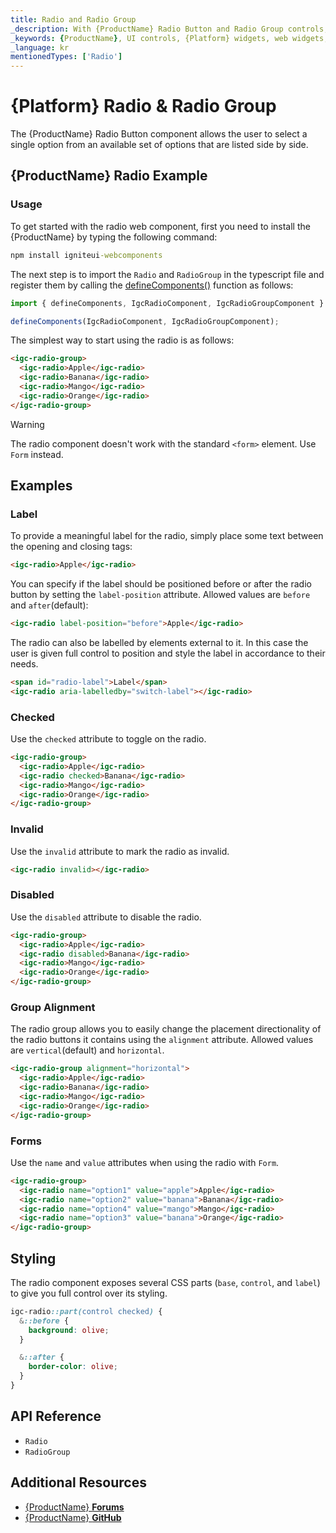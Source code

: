 ```yaml
---
title: Radio and Radio Group
_description: With {ProductName} Radio Button and Radio Group controls, developers can seamlessly present lists of options for users to select for better UI in template-driven and reactive forms.
_keywords: {ProductName}, UI controls, {Platform} widgets, web widgets, UI widgets, {Platform}, Native {Platform} Components Suite, Native {Platform} Controls, Native {Platform} Components Library, {Platform} Radio Button components, {Platform} Radio Button controls, {Platform} Radio Group component, {Platform} Radio Group control
_language: kr
mentionedTypes: ['Radio']
---
```


# {Platform} Radio & Radio Group

The {ProductName} Radio Button component allows the user to select a single option from an available set of options that are listed side by side.

## {ProductName} Radio Example

<code-view style="height: 205px"
           data-demos-base-url="{environment:demosBaseUrl}"
           iframe-src="{environment:demosBaseUrl}/inputs/radio-group" alt="{Platform} Radio & Radio Group Example"
           github-src="inputs/radio/group">
</code-view>

<div class="divider--half"></div>

### Usage

To get started with the radio web component, first you need to install the {ProductName} by typing the following command:

```cmd
npm install igniteui-webcomponents
```

The next step is to import the `Radio` and `RadioGroup` in the typescript file and register them by calling the [defineComponents()]({environment:wcApiUrl}/index.html#defineComponents) function as follows:

```ts
import { defineComponents, IgcRadioComponent, IgcRadioGroupComponent } from 'igniteui-webcomponents';

defineComponents(IgcRadioComponent, IgcRadioGroupComponent);
```

The simplest way to start using the radio is as follows:

```html
<igc-radio-group>
  <igc-radio>Apple</igc-radio>
  <igc-radio>Banana</igc-radio>
  <igc-radio>Mango</igc-radio>
  <igc-radio>Orange</igc-radio>
</igc-radio-group>
```

> [!WARNING]
> The radio component doesn't work with the standard `<form>` element. Use `Form` instead.

## Examples

### Label

To provide a meaningful label for the radio, simply place some text between the opening and closing tags:

```html
<igc-radio>Apple</igc-radio>
```

You can specify if the label should be positioned before or after the radio button by setting the `label-position` attribute. Allowed values are `before` and `after`(default):


```html
<igc-radio label-position="before">Apple</igc-radio>
```

The radio can also be labelled by elements external to it. In this case the user is given full control to position and style the label in accordance to their needs.

```html
<span id="radio-label">Label</span>
<igc-radio aria-labelledby="switch-label"></igc-radio>
```

<code-view style="height: 100px"
           data-demos-base-url="{environment:dvDemosBaseUrl}"
           iframe-src="{environment:dvDemosBaseUrl}/inputs/radio-label"
           alt="{Platform} Radio Example"
           github-src="inputs/radio/label">
</code-view>

### Checked

Use the `checked` attribute to toggle on the radio.

```html
<igc-radio-group>
  <igc-radio>Apple</igc-radio>
  <igc-radio checked>Banana</igc-radio>
  <igc-radio>Mango</igc-radio>
  <igc-radio>Orange</igc-radio>
</igc-radio-group>
```

<code-view style="height: 205px"
           data-demos-base-url="{environment:dvDemosBaseUrl}"
           iframe-src="{environment:dvDemosBaseUrl}/inputs/radio-group"
           alt="{Platform} Radio Example"
           github-src="inputs/radio/group">
</code-view>

### Invalid

Use the `invalid` attribute to mark the radio as invalid.

```html
<igc-radio invalid></igc-radio>
```

<code-view style="height: 205px"
           data-demos-base-url="{environment:dvDemosBaseUrl}"
           iframe-src="{environment:dvDemosBaseUrl}/inputs/radio-invalid"
           alt="{Platform} Radio Example"
           github-src="inputs/radio/invalid">
</code-view>

### Disabled

Use the `disabled` attribute to disable the radio.

```html
<igc-radio-group>
  <igc-radio>Apple</igc-radio>
  <igc-radio disabled>Banana</igc-radio>
  <igc-radio>Mango</igc-radio>
  <igc-radio>Orange</igc-radio>
</igc-radio-group>
```

<code-view style="height: 205px"
           data-demos-base-url="{environment:dvDemosBaseUrl}"
           iframe-src="{environment:dvDemosBaseUrl}/inputs/radio-disabled"
           alt="{Platform} Radio Example"
           github-src="inputs/radio/disabled">
</code-view>

### Group Alignment

The radio group allows you to easily change the placement directionality of the radio buttons it contains using the `alignment` attribute. Allowed values are `vertical`(default) and `horizontal`.

```html
<igc-radio-group alignment="horizontal">
  <igc-radio>Apple</igc-radio>
  <igc-radio>Banana</igc-radio>
  <igc-radio>Mango</igc-radio>
  <igc-radio>Orange</igc-radio>
</igc-radio-group>
```

<code-view style="height: 60px"
           data-demos-base-url="{environment:dvDemosBaseUrl}"
           iframe-src="{environment:dvDemosBaseUrl}/inputs/radio-alignment"
           alt="{Platform} Radio Example"
           github-src="inputs/radio/alignment">
</code-view>

### Forms

Use the `name` and `value` attributes when using the radio with `Form`.

```html
<igc-radio-group>
  <igc-radio name="option1" value="apple">Apple</igc-radio>
  <igc-radio name="option2" value="banana">Banana</igc-radio>
  <igc-radio name="option4" value="mango">Mango</igc-radio>
  <igc-radio name="option3" value="banana">Orange</igc-radio>
</igc-radio-group>
```

## Styling

The radio component exposes several CSS parts (`base`, `control`, and `label`) to give you full control over its styling.

```scss
igc-radio::part(control checked) {
  &::before {
    background: olive;
  }

  &::after {
    border-color: olive;
  }
}
```

<code-view style="height: 205px"
           data-demos-base-url="{environment:dvDemosBaseUrl}"
           iframe-src="{environment:dvDemosBaseUrl}/inputs/radio-styling"
           alt="{Platform} Radio Styling"
           github-src="inputs/radio/styling">
</code-view>


## API Reference

* `Radio`
* `RadioGroup`


## Additional Resources

* [{ProductName} **Forums**](https://www.infragistics.com/community/forums/f/ignite-ui-for-{PlatformLower})
* [{ProductName} **GitHub**](https://github.com/IgniteUI/igniteui-{PlatformLowerNoHyphen})
